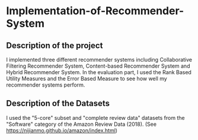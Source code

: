 # Implementation-of-Recommender-System
## Description of the project
I implemented three different recommender systems including Collaborative Filtering Recommender System, Content-based Recommender System and Hybrid Recommender System. In the evaluation part, I used the Rank Based Utility Measures and the Error Based Measure to see how well my recommender systems perform.

## Description of the Datasets
I used the "5-core" subset and "complete review data" datasets from the "Software" category of the Amazon Review Data (2018). (See https://nijianmo.github.io/amazon/index.html)
